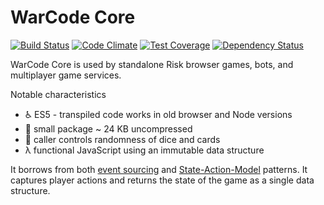 # WarCode Core

[![Build Status](https://travis-ci.org/matthewspivey/warcode-core.svg?branch=master)](https://travis-ci.org/matthewspivey/warcode-core)
[![Code Climate](https://codeclimate.com/github/matthewspivey/warcode-core/badges/gpa.svg)](https://codeclimate.com/github/matthewspivey/warcode-core)
[![Test Coverage](https://codeclimate.com/github/matthewspivey/warcode-core/badges/coverage.svg)](https://codeclimate.com/github/matthewspivey/warcode-core/coverage)
[![Dependency Status](https://gemnasium.com/badges/github.com/matthewspivey/warcode-core.svg)](https://gemnasium.com/github.com/matthewspivey/warcode-core)

WarCode Core is used by standalone Risk browser games, bots, and multiplayer game services.

Notable characteristics
* ♿ ES5 - transpiled code works in old browser and Node versions
* 🚫 small package ~ 24 KB uncompressed
* 🎲 caller controls randomness of dice and cards
* λ functional JavaScript using an immutable data structure

It borrows from both [event sourcing](https://martinfowler.com/eaaDev/EventSourcing.html)  and [State-Action-Model](http://sam.js.org/) patterns. It captures player actions and returns the state of the game as a single data structure.
